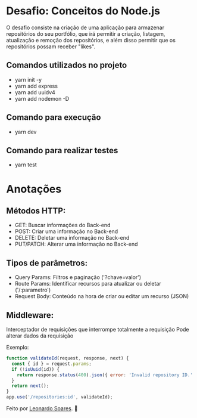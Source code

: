 # Desafio: Conceitos do Node.js

O desafio consiste na criação de uma aplicação para armazenar repositórios do seu portfólio, que irá permitir a criação, listagem, atualização e remoção dos repositórios, e além disso permitir que os repositórios possam receber "likes".

## Comandos utilizados no projeto

- yarn init -y
- yarn add express
- yarn add uuidv4
- yarn add nodemon -D

## Comando para execução

- yarn dev

## Comando para realizar testes

- yarn test

# Anotações

## Métodos HTTP:

- GET: Buscar informações do Back-end
- POST: Criar uma informação no Back-end
- DELETE: Deletar uma informação no Back-end
- PUT/PATCH: Alterar uma informação no Back-end

## Tipos de parâmetros:

- Query Params: Filtros e paginação ('?chave=valor')
- Route Params: Identificar recursos para atualizar ou deletar ('/:parametro')
- Request Body: Conteúdo na hora de criar ou editar um recurso (JSON)

## Middleware:

Interceptador de requisições que interrompe totalmente a requisição
Pode alterar dados da requisição

Exemplo:

``` javascript
function validateId(request, response, next) {
  const { id } = request.params;
  if (!isUuid(id)) {
    return response.status(400).json({ error: 'Invalid repository ID.' });
  }
  return next();
}
app.use('/repositories:id', validateId);

```

Feito por [Leonardo Soares](https://www.linkedin.com/in/lucas-prazeres/). 🚀
